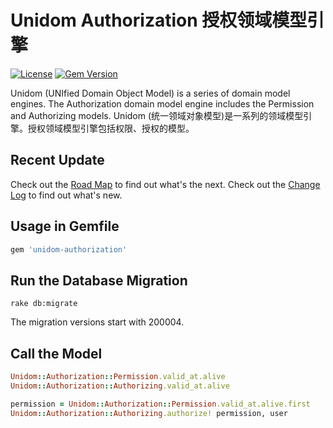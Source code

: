 # Unidom Authorization 授权领域模型引擎

[![License](https://img.shields.io/badge/license-MIT-green.svg)](http://opensource.org/licenses/MIT)
[![Gem Version](https://badge.fury.io/rb/unidom-authorization.svg)](https://badge.fury.io/rb/unidom-authorization)

Unidom (UNIfied Domain Object Model) is a series of domain model engines. The Authorization domain model engine includes the Permission and Authorizing models.
Unidom (统一领域对象模型)是一系列的领域模型引擎。授权领域模型引擎包括权限、授权的模型。

## Recent Update
Check out the [Road Map](ROADMAP.md) to find out what's the next.
Check out the [Change Log](CHANGELOG.md) to find out what's new.

## Usage in Gemfile
```ruby
gem 'unidom-authorization'
```

## Run the Database Migration
```shell
rake db:migrate
```
The migration versions start with 200004.

## Call the Model
```ruby
Unidom::Authorization::Permission.valid_at.alive
Unidom::Authorization::Authorizing.valid_at.alive

permission = Unidom::Authorization::Permission.valid_at.alive.first
Unidom::Authorization::Authorizing.authorize! permission, user
```
